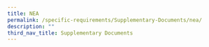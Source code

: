 ```yaml
---
title: NEA
permalink: /specific-requirements/Supplementary-Documents/nea/
description: ""
third_nav_title: Supplementary Documents
---
```

